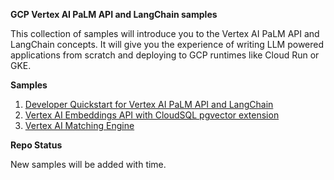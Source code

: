 **GCP Vertex AI PaLM API and LangChain samples**

This collection of samples will introduce you to the Vertex AI PaLM API and LangChain concepts.
It will  give you the experience of writing LLM powered applications from scratch and deploying to GCP runtimes like Cloud Run or GKE.

**Samples**


1. [Developer Quickstart for Vertex AI PaLM API and LangChain](01/)
2. [Vertex AI Embeddings API with CloudSQL pgvector extension](02/)
3. [Vertex AI Matching Engine](03/)

**Repo Status**

New samples will be added with time.
